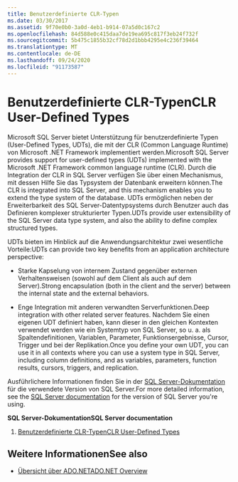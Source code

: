 ```yaml
---
title: Benutzerdefinierte CLR-Typen
ms.date: 03/30/2017
ms.assetid: 9f70e0b0-3a0d-4eb1-b914-07a5d0c167c2
ms.openlocfilehash: 84d588e0c415daa7de19ea695c817f3eb24f732f
ms.sourcegitcommit: 5b475c1855b32cf78d2d1bbb4295e4c236f39464
ms.translationtype: MT
ms.contentlocale: de-DE
ms.lasthandoff: 09/24/2020
ms.locfileid: "91173587"
---
```

# <a name="clr-user-defined-types"></a><span data-ttu-id="65f72-102">Benutzerdefinierte CLR-Typen</span><span class="sxs-lookup"><span data-stu-id="65f72-102">CLR User-Defined Types</span></span>

<span data-ttu-id="65f72-103">Microsoft SQL Server bietet Unterstützung für benutzerdefinierte Typen (User-Defined Types, UDTs), die mit der CLR (Common Language Runtime) von Microsoft .NET Framework implementiert werden.</span><span class="sxs-lookup"><span data-stu-id="65f72-103">Microsoft SQL Server provides support for user-defined types (UDTs) implemented with the Microsoft .NET Framework common language runtime (CLR).</span></span> <span data-ttu-id="65f72-104">Durch die Integration der CLR in SQL Server verfügen Sie über einen Mechanismus, mit dessen Hilfe Sie das Typsystem der Datenbank erweitern können.</span><span class="sxs-lookup"><span data-stu-id="65f72-104">The CLR is integrated into SQL Server, and this mechanism enables you to extend the type system of the database.</span></span> <span data-ttu-id="65f72-105">UDTs ermöglichen neben der Erweiterbarkeit des SQL Server-Datentypsystems durch Benutzer auch das Definieren komplexer strukturierter Typen.</span><span class="sxs-lookup"><span data-stu-id="65f72-105">UDTs provide user extensibility of the SQL Server data type system, and also the ability to define complex structured types.</span></span>  
  
 <span data-ttu-id="65f72-106">UDTs bieten im Hinblick auf die Anwendungsarchitektur zwei wesentliche Vorteile:</span><span class="sxs-lookup"><span data-stu-id="65f72-106">UDTs can provide two key benefits from an application architecture perspective:</span></span>  
  
- <span data-ttu-id="65f72-107">Starke Kapselung von internem Zustand gegenüber externen Verhaltensweisen (sowohl auf dem Client als auch auf dem Server).</span><span class="sxs-lookup"><span data-stu-id="65f72-107">Strong encapsulation (both in the client and the server) between the internal state and the external behaviors.</span></span>  
  
- <span data-ttu-id="65f72-108">Enge Integration mit anderen verwandten Serverfunktionen.</span><span class="sxs-lookup"><span data-stu-id="65f72-108">Deep integration with other related server features.</span></span> <span data-ttu-id="65f72-109">Nachdem Sie einen eigenen UDT definiert haben, kann dieser in den gleichen Kontexten verwendet werden wie ein Systemtyp von SQL Server, so u. a. als Spaltendefinitionen, Variablen, Parameter, Funktionsergebnisse, Cursor, Trigger und bei der Replikation.</span><span class="sxs-lookup"><span data-stu-id="65f72-109">Once you define your own UDT, you can use it in all contexts where you can use a system type in SQL Server, including column definitions, and as variables, parameters, function results, cursors, triggers, and replication.</span></span>  
  
 <span data-ttu-id="65f72-110">Ausführlichere Informationen finden Sie in der [SQL Server-Dokumentation](/sql) für die verwendete Version von SQL Server.</span><span class="sxs-lookup"><span data-stu-id="65f72-110">For more detailed information, see the [SQL Server documentation](/sql) for the version of SQL Server you're using.</span></span>
  
 <span data-ttu-id="65f72-111">**SQL Server-Dokumentation**</span><span class="sxs-lookup"><span data-stu-id="65f72-111">**SQL Server documentation**</span></span>
  
1. [<span data-ttu-id="65f72-112">Benutzerdefinierte CLR-Typen</span><span class="sxs-lookup"><span data-stu-id="65f72-112">CLR User-Defined Types</span></span>](/sql/relational-databases/clr-integration-database-objects-user-defined-types/clr-user-defined-types)  
  
## <a name="see-also"></a><span data-ttu-id="65f72-113">Weitere Informationen</span><span class="sxs-lookup"><span data-stu-id="65f72-113">See also</span></span>

- [<span data-ttu-id="65f72-114">Übersicht über ADO.NET</span><span class="sxs-lookup"><span data-stu-id="65f72-114">ADO.NET Overview</span></span>](../ado-net-overview.md)
